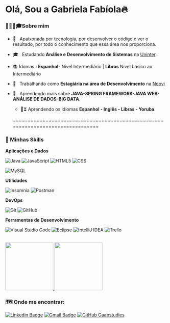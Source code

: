# Olá, Sou a Gabriela Fabíola🔥

<h3> 👩🏾‍🎓🎓Sobre mim </h3>

- 🤔 &nbsp; Apaixonada por tecnologia, por desenvolver o código e ver o resultado, por todo o conhecimento que essa área nos proporciona.
- 🎓 &nbsp; Estudando **Análise e Desenvolvimento de Sistemas** na <a href="https://www.uninter.com/">Uninter</a>.
- 📚 Idomas : **Espanhol**- Nivel Intermediário | **Libras** Nível básico ao Intermediário
- 💼 &nbsp; Trabalhando como **Estagiária na área de Desenvolvimento** na <a href="LINK DA EMPRESA">Noovi</a>
- 🌱 &nbsp; Aprendendo mais sobre **JAVA-SPRING FRAMEWORK-JAVA WEB-ANÁLISE DE DADOS-BIG DATA**.
    - 🌱⏳ Aprendendo os idiomas  **Espanhol - Inglês - Libras - Yoruba**.
    
    ================================================================================
<h3> 🚀 Minhas Skills </h3>

**Aplicações e Dados**

  <!--![C++](https://img.shields.io/badge/-C++-333333?style=flat&logo=C%2B%2B&logoColor=00599C)-->
  ![Java](https://img.shields.io/badge/-Java-333333?style=flat&logo=Java&logoColor=007396)
  ![JavaScript](https://img.shields.io/badge/-JavaScript-333333?style=flat&logo=javascript)
  ![HTML5](https://img.shields.io/badge/-HTML5-333333?style=flat&logo=HTML5)
  ![CSS](https://img.shields.io/badge/-CSS-333333?style=flat&logo=CSS3&logoColor=1572B6)
  <!--![Flutter](https://img.shields.io/badge/-Flutter-333333?style=flat&logo=Flutter)
  ![React](https://img.shields.io/badge/-React-333333?style=flat&logo=react)
  ![React Native](https://img.shields.io/badge/-React%20Native-333333?style=flat&logo=react)
  ![Jest](https://img.shields.io/badge/-Jest-333333?style=flat&logo=jest)-->
  ![MySQL](https://img.shields.io/badge/-MySQL-333333?style=flat&logo=mysql)

**Utilidades**

  ![Insomnia](https://img.shields.io/badge/-Insomnia-333333?style=flat&logo=insomnia)
  ![Postman](https://img.shields.io/badge/-Postman-333333?style=flat&logo=postman)

**DevOps**

  ![Git](https://img.shields.io/badge/-Git-333333?style=flat&logo=git)
  ![GitHub](https://img.shields.io/badge/-GitHub-333333?style=flat&logo=github)
  <!--![Bitbucket](https://img.shields.io/badge/-Bitbucket-333333?style=flat&logo=bitbucket)
  ![Docker](https://img.shields.io/badge/-Docker-333333?style=flat&logo=docker)
  ![Travis](https://img.shields.io/badge/-Travis-333333?style=flat&logo=travis)-->

**Ferramentas de Desenvolvimento**

  ![Visual Studio Code](https://img.shields.io/badge/-Visual%20Studio%20Code-333333?style=flat&logo=visual-studio-code&logoColor=007ACC)
  ![Eclipse](https://img.shields.io/badge/-Eclipse-333333?style=flat&logo=eclipse-ide&logoColor=2C2255)
  ![IntelliJ IDEA](https://img.shields.io/badge/-IntelliJ-333333?style=flat&logo=eclipse-ide&logoColor=2C2255)
  ![Trello](https://img.shields.io/badge/-Trello-333333?style=flat&logo=trello&logoColor=007ACC)
  <!--![Figma](https://img.shields.io/badge/-Figma-333333?style=flat&logo=figma&logoColor=007ACC)
 ![Adobe XD](https://img.shields.io/badge/-Adobe%20XD-333333?style=flat&logo=adobe-xd&logoColor=007ACC)-->

<br/>

<a href="https://github.com/gaabstudies">
  <img height="150em" src="https://github-readme-stats.vercel.app/api?username=gaabstudies&theme=dracula&show_icons=true&border_radius=10%" />
  <img height="150em" src="https://github-readme-stats.vercel.app/api/top-langs/?username=gaabstudies&layout=compact&langs_count=7&theme=onedark&border_radius=10%"/>
</a>

<br/>

<h3>🗺️ Onde me encontrar: </h3> 


 [![Linkedin Badge](https://img.shields.io/badge/-GabrielaFabiola-blue?style=flat-square&logo=Linkedin&logoColor=white&link=https://www.linkedin.com/in/gabrielafabiola/)](https://www.linkedin.com/in/gabrielafabiola/)
[![Gmail Badge](https://img.shields.io/badge/-ggabrielafabiola@gmail.com-006bed?style=flat-square&logo=Gmail&logoColor=white&link=mailto:ggabrielafabiola@gmail.com)](mailto:ggabrielafabiola@gmail.com)
[![GitHub Gaabstudies]( https://img.shields.io/github/followers/gaabstudies?label=follow&style=social)](https://github.com/gaabstudies)
